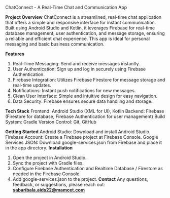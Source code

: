 ChatConnect - A Real-Time Chat and Communication App

**Project Overview**
ChatConnect is a streamlined, real-time chat application that offers a simple and responsive interface for instant communication. Built using Android Studio and Kotlin, it leverages Firebase for real-time database management, user authentication, and message storage, ensuring a reliable and efficient chat experience. This app is ideal for personal messaging and basic business communication.

**Features**
1. Real-Time Messaging: Send and receive messages instantly.
2. User Authentication: Sign up and log in securely using Firebase Authentication.
3. Firebase Integration: Utilizes Firebase Firestore for message storage and real-time updates.
4. Notifications: Instant push notifications for new messages.
5. Clean User Interface: Simple and intuitive design for easy navigation.
6. Data Security: Firebase ensures secure data handling and storage.

**Tech Stack**
Frontend: Android Studio (XML for UI), Kotlin
Backend: Firebase (Firestore for database, Firebase Authentication for user management)
Build System: Gradle
Version Control: Git, GitHub

**Getting Started**
Android Studio: Download and install Android Studio.
Firebase Account: Create a Firebase project at Firebase Console.
Google Services JSON: Download google-services.json from Firebase and place it in the app directory.
**Installation**
1. Open the project in Android Studio.
2. Sync the project with Gradle files.
3. Configure Firebase Authentication and Realtime Database / Firestore as needed in the Firebase Console.
4. Add google-services.json to the project.
**Contact**
Any questions, feedback, or suggestions, please reach out: **sabaribala.aids22@mamcet.com**
